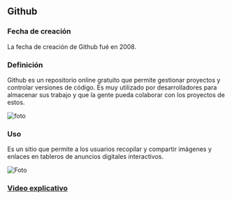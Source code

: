 
## **Github**



### **Fecha de creación**

La fecha de creación de Github fué en 2008.

### **Definición**

Github es un repositorio online gratuito que permite gestionar proyectos y controlar versiones de código. Es muy utilizado por desarrolladores para almacenar sus trabajo y que la gente pueda colaborar con los proyectos de estos.

![foto](https://github.com/RobertoNobleMaestro/SMX2-M8UF1A1-Pinterest-2010-TemaExpuesto-RobertoNobleMaestro/blob/main/unnamed.png)  
 
### **Uso**

Es un sitio que permite a los usuarios recopilar y compartir imágenes y enlaces en tableros de anuncios digitales interactivos.

![Foto](https://github.com/RobertoNobleMaestro/SMX2-M8UF1A1-Pinterest-2010-TemaExpuesto-RobertoNobleMaestro/blob/main/1_ZHs11avrYorv3OqKGrJ3wg.png)



### [**Video explicativo**](https://www.youtube.com/watch?v=u2SVMCQhzdE)

